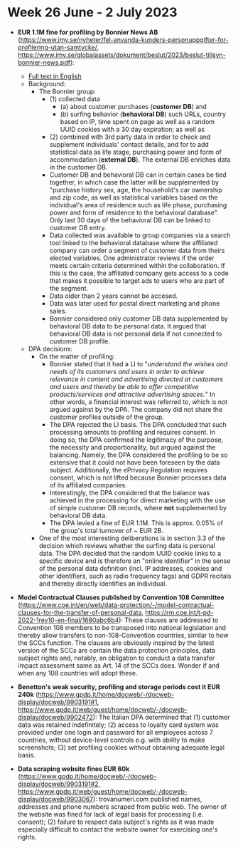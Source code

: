 # Week 26 June - 2 July 2023

- **EUR 1.1M fine for profiling by Bonnier News AB** (https://www.imy.se/nyheter/fel-anvanda-kunders-personuppgifter-for-profilering-utan-samtycke/, https://www.imy.se/globalassets/dokument/beslut/2023/beslut-tillsyn-bonnier-news.pdf): 
  - [Full text in English](bonnier-sweden-case-en.md)
  - Background: 
    - The Bonnier group: 
      - (1) collected data 
        - (a) about customer purchases (**customer DB**) and 
        - (b) surfing behavior (**behavioral DB**) such URLs, country based on IP, time spent on page as well as a random UUID cookies with a 30 day expiration; as well as 
      - (2) combined with 3rd party data in order to check and supplement individuals' contact details, and for to add statistical data as life stage, purchasing power and form of accommodation (**external DB**). The external DB enriches data in the customer DB.
      - Customer DB and behavioral DB can in certain cases be tied together, in which case the latter will be supplemented by "purchase history sex, age, the household's car ownership and zip code, as well as statistical variables based on the individual's area of residence such as life phase, purchasing power and form of residence to the behavioral database". Only last 30 days of the behavioral DB can be linked to customer DB entry.
      - Data collected was available to group companies via a search tool linked to the behavioral database where the affiliated company can order a segment of customer data from theirs elected variables. One administrator reviews if the order meets certain criteria determined within the collaboration. If this is the case, the affiliated company gets access to a code that makes it possible to target ads to users who are part of the segment.
      - Data older than 2 years cannot be accesed.
      - Data was later used for postal direct marketing and phone sales. 
      - Bonnier considered only customer DB data supplemented by behavioral DB data to be personal data. It argued that behavioral DB data is not personal data if not connected to customer DB profile.
  - DPA decisions: 
    - On the matter of profiling:
      - Bonnier stated that it had a LI to "*understand the wishes and needs of its customers and users in order to achieve relevance in content and advertising directed at customers and users and thereby be able to offer competitive products/services and attractive advertising spaces.*" In other words, a financial interest was referred to, which is not argued against by the DPA. The company did not share the customer profiles outside of the group. 
      - The DPA rejected the LI basis. The DPA concluded that such processing amounts to profiling and requires consent. In doing so, the DPA confirmed the legitimacy of the purpose, the necessity and proportionality, but argued against the balancing. Namely, the DPA considered the profiling to be so extensive that it could not have been foreseen by the data subject. Additionally, the ePrivacy Regulation requires consent, which is not lifted because Bonnier processes data of its affiliated companies. 
      - Interestingly, the DPA considered that the balance was achieved in the processing for direct marketing with the use of simple customer DB records, where **not** supplemented by behavioral DB data.
      - The DPA levied a fine of EUR 1.1M. This is approx. 0.05% of the group's total turnover of ~ EUR 2B.
    -  One of the most interesting deliberations is in section 3.3 of the decision which reviews whether the surfing data is personal data. The DPA decided that the random UUID cookie links to a specific device and is therefore an "online identifier" in the sense of the personal data definition (incl. IP addresses, cookies and other identifiers, such as radio frequency tags) and GDPR recitals and thereby directly identifies an individual.

- **Model Contractual Clauses published by Convention 108 Committee** (https://www.coe.int/en/web/data-protection/-/model-contractual-clauses-for-the-transfer-of-personal-data, https://rm.coe.int/t-pd-2022-1rev10-en-final/1680abc6b4): These clauses are addressed to Convention 108 members to be transposed into national legislation and thereby allow transfers to non-108-Convention countries, similar to how the SCCs function. The clauses are obviously inspired by the latest version of the SCCs are contain the data protection principles, data subject rights and, notably, an obligation to conduct a data transfer impact assessment same as Art. 14 of the SCCs does. Wonder if and when any 108 countries will adopt these. 

- **Benetton's weak security, profiling and storage periods cost it EUR 240k** (https://www.gpdp.it/home/docweb/-/docweb-display/docweb/9903191#1, https://www.gpdp.it/web/guest/home/docweb/-/docweb-display/docweb/9902472): The Italian DPA determined that (1) customer data was retained indefinitely; (2) access to loyalty card system was provided under one login and password for all employees across 7 countries, without device-level controls e.g. with ability to make screenshots; (3) set profiling cookies without obtaining adequate legal basis. 

- **Data scraping website fines EUR 60k** (https://www.gpdp.it/home/docweb/-/docweb-display/docweb/9903191#2, https://www.gpdp.it/web/guest/home/docweb/-/docweb-display/docweb/9903067): trovanumeri.com published names, addresses and phone numbers scraped from public web. The owner of the website was fined for lack of legal basis for processing (i.e. consent); (2) failure to respect data subject's rights as it was made especially difficult to contact the website owner for exercising one's rights.